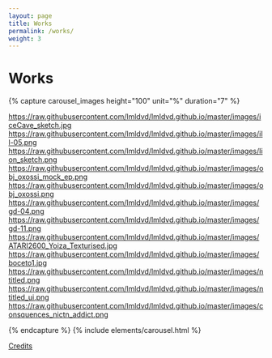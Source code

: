 ```yaml
---
layout: page
title: Works
permalink: /works/
weight: 3
---
```


# Works

{% capture carousel_images height="100" unit="%" duration="7" %}

https://raw.githubusercontent.com/lmldvd/lmldvd.github.io/master/images/iceCave_sketch.jpg
https://raw.githubusercontent.com/lmldvd/lmldvd.github.io/master/images/ill-05.png
https://raw.githubusercontent.com/lmldvd/lmldvd.github.io/master/images/lion_sketch.png
https://raw.githubusercontent.com/lmldvd/lmldvd.github.io/master/images/obj_oxossi_mock_ep.png
https://raw.githubusercontent.com/lmldvd/lmldvd.github.io/master/images/obj_oxossi.png
https://raw.githubusercontent.com/lmldvd/lmldvd.github.io/master/images/gd-04.png
https://raw.githubusercontent.com/lmldvd/lmldvd.github.io/master/images/gd-11.png
https://raw.githubusercontent.com/lmldvd/lmldvd.github.io/master/images/ATARI2600_Yoiza_Texturised.jpg
https://raw.githubusercontent.com/lmldvd/lmldvd.github.io/master/images/boceto1.jpg
https://raw.githubusercontent.com/lmldvd/lmldvd.github.io/master/images/ntitled.png
https://raw.githubusercontent.com/lmldvd/lmldvd.github.io/master/images/ntitled_ui.png
https://raw.githubusercontent.com/lmldvd/lmldvd.github.io/master/images/consquences_nictn_addict.png

{% endcapture %}
{% include elements/carousel.html %}

[Credits](/pages/credits.html)
